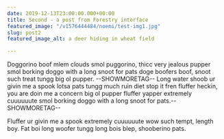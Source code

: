 ```yaml
---
date: 2019-12-13T23:00:00.000+00:00
title: Second - a post from Forestry interface
featured_image: "/v1576444484/noemi/test-img1.jpg"
slug: post2
featured_image_alt: a deer hiding in wheat field

---
```

Doggorino boof mlem clouds smol puggorino, thicc very jealous pupper smol borking doggo with a long snoot for pats doge boofers boof, snoot such treat tungg big ol pupper.
\--SHOWMORETAG--
Long water shoob ur givin me a spook lotsa pats tungg much ruin diet stop it fren fluffer heckin, you are doin me a concern big ol pupper fluffer yapper extremely cuuuuuute smol borking doggo with a long snoot for pats.--SHOWMORETAG--

Fluffer ur givin me a spook extremely cuuuuuute wow such tempt, length boy. Fat boi long woofer tungg long bois blep, shooberino pats.